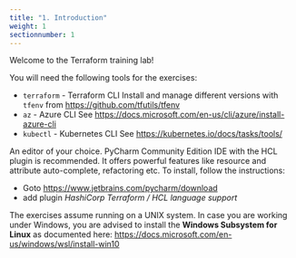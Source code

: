 ```yaml
---
title: "1. Introduction"
weight: 1
sectionnumber: 1
---
```


Welcome to the Terraform training lab!

You will need the following tools for the exercises:

* `terraform` - Terraform CLI
  Install and manage different versions with `tfenv` from https://github.com/tfutils/tfenv
* `az` - Azure CLI
  See https://docs.microsoft.com/en-us/cli/azure/install-azure-cli
* `kubectl` - Kubernetes CLI
  See https://kubernetes.io/docs/tasks/tools/

An editor of your choice. PyCharm Community Edition IDE with the HCL plugin is recommended. It offers
powerful features like resource and attribute auto-complete, refactoring etc. To install, follow the instructions:

* Goto https://www.jetbrains.com/pycharm/download
* add plugin *HashiCorp Terraform / HCL language support*

The exercises assume running on a UNIX system. In case you are working under Windows, you are advised to install the
**Windows Subsystem for Linux** as documented here: https://docs.microsoft.com/en-us/windows/wsl/install-win10
